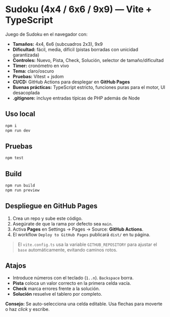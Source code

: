 # Sudoku (4x4 / 6x6 / 9x9) — Vite + TypeScript

Juego de Sudoku en el navegador con:
- **Tamaños:** 4x4, 6x6 (subcuadros 2x3), 9x9
- **Dificultad:** fácil, media, difícil (pistas borradas con unicidad garantizada)
- **Controles:** Nuevo, Pista, Check, Solución, selector de tamaño/dificultad
- **Timer:** cronómetro en vivo
- **Tema:** claro/oscuro
- **Pruebas:** Vitest + jsdom
- **CI/CD:** GitHub Actions para desplegar en **GitHub Pages**
- **Buenas prácticas:** TypeScript estricto, funciones puras para el motor, UI desacoplada
- **.gitignore:** incluye entradas típicas de PHP además de Node

## Uso local
```bash
npm i
npm run dev
```

## Pruebas
```bash
npm test
```

## Build
```bash
npm run build
npm run preview
```

## Despliegue en GitHub Pages
1. Crea un repo y sube este código.
2. Asegúrate de que la rama por defecto sea `main`.
3. Activa **Pages** en Settings → Pages → Source: **GitHub Actions**.
4. El workflow `Deploy to GitHub Pages` publicará `dist/` en tu página.

> El `vite.config.ts` usa la variable `GITHUB_REPOSITORY` para ajustar
> el `base` automáticamente, evitando caminos rotos.

## Atajos
- Introduce números con el teclado (`1..n`). `Backspace` borra.
- **Pista** coloca un valor correcto en la primera celda vacía.
- **Check** marca errores frente a la solución.
- **Solución** resuelve el tablero por completo.

**Consejo:** Se auto-selecciona una celda editable. Usa flechas para moverte o haz *click* y escribe.